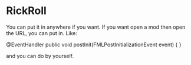 # RickRoll
You can put it in anywhere if you want.
If you want open a mod then open the URL, you can put in.
Like:

  @EventHandler
    public void postInit(FMLPostInitializationEvent event) {
        }
    
  and you can do by yourself.
